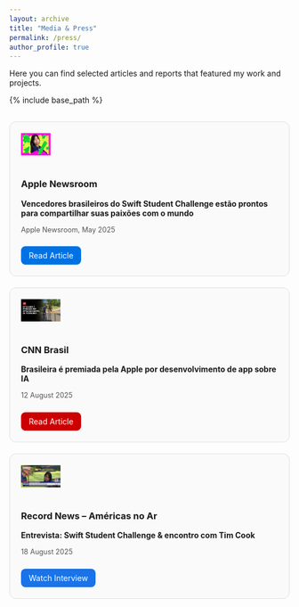 ```yaml
---
layout: archive
title: "Media & Press"
permalink: /press/
author_profile: true
---
```


Here you can find selected articles and reports that featured my work and projects.

{% include base_path %}

<div style="display: grid; grid-template-columns: repeat(auto-fit, minmax(280px, 1fr)); gap: 20px; margin-top: 30px;">

  <!-- Apple Newsroom -->
  <div style="border: 1px solid #e0e0e0; border-radius: 12px; padding: 20px; background: #fafafa;">
    <img src="../images/Apple.jpg" alt="Apple" style="height:40px; margin-bottom:15px;">
    <h3>Apple Newsroom</h3>
    <p><strong>Vencedores brasileiros do Swift Student Challenge estão prontos para compartilhar suas paixões com o mundo</strong></p>
    <p style="font-size: 0.9em; color: #555;">Apple Newsroom, May 2025</p>
    <a href="https://www.apple.com/br/newsroom/2025/05/brazils-swift-student-challenge-winners-share-their-passions-with-the-world/" target="_blank" style="display:inline-block; margin-top:10px; padding:8px 14px; border-radius:8px; background:#0071e3; color:#fff; text-decoration:none;">Read Article</a>
  </div>

  <!-- CNN Brasil -->
  <div style="border: 1px solid #e0e0e0; border-radius: 12px; padding: 20px; background: #fafafa;">
    <img src="../images/CNN.jpg" alt="CNN Brasil" style="height:40px; margin-bottom:15px;">
    <h3>CNN Brasil</h3>
    <p><strong>Brasileira é premiada pela Apple por desenvolvimento de app sobre IA</strong></p>
    <p style="font-size: 0.9em; color: #555;">12 August 2025</p>
    <a href="https://www.cnnbrasil.com.br/tecnologia/brasileira-e-premiada-pela-apple-por-desenvolvimento-de-app-sobre-ia/" target="_blank" style="display:inline-block; margin-top:10px; padding:8px 14px; border-radius:8px; background:#cc0000; color:#fff; text-decoration:none;">Read Article</a>
  </div>

  <!-- Record News -->
  <div style="border: 1px solid #e0e0e0; border-radius: 12px; padding: 20px; background: #fafafa;">
    <img src="../images/Record.jpg" alt="Record News" style="height:40px; margin-bottom:15px;">
    <h3>Record News – Américas no Ar</h3>
    <p><strong>Entrevista: Swift Student Challenge & encontro com Tim Cook</strong></p>
    <p style="font-size: 0.9em; color: #555;">18 August 2025</p>
    <a href="https://www.youtube.com/watch?v=ZBFoKBA0fZ0" target="_blank" style="display:inline-block; margin-top:10px; padding:8px 14px; border-radius:8px; background:#1a73e8; color:#fff; text-decoration:none;">Watch Interview</a>
  </div>

</div>